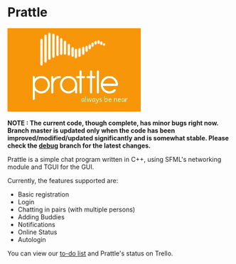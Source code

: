 Prattle
===========

![Prattle](Client/resources/images/Prattle_Madly_Orange_logo_small.png)

**NOTE : The current code, though complete, has minor bugs right now. Branch master is updated only when the code has been improved/modified/updated significantly and is somewhat stable. Please check the [debug][1] branch for the latest changes.**

Prattle is a simple chat program written in C++, using SFML's networking module and TGUI for the GUI.

Currently, the features supported are:

* Basic registration
* Login
* Chatting in pairs (with multiple persons)
* Adding Buddies
* Notifications
* Online Status
* Autologin

You can view our [to-do list][2] and Prattle's status on Trello.

[1]: https://github.com/TheIllusionistMirage/Prattle/tree/debug "debug"
[2]: https://trello.com/b/7T367Ya3/current-to-do-list "to-do list"
